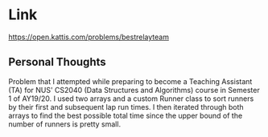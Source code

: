 # Link

https://open.kattis.com/problems/bestrelayteam

## Personal Thoughts

Problem that I attempted while preparing to become a Teaching Assistant (TA) for NUS' CS2040 (Data Structures and Algorithms) course in Semester 1 of AY19/20. I used two arrays and a custom Runner class to sort runners by their first and subsequent lap run times. I then iterated through both arrays to find the best possible total time since the upper bound of the number of runners is pretty small.


